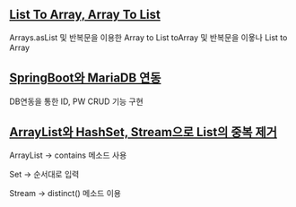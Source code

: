 ## [List To Array, Array To List](https://github.com/KH54/ymtech_learning/blob/main/ymtech-report/src/com/ymtech/cast/Casting.java)
  Arrays.asList 및 반복문을 이용한 Array to List
  toArray 및 반복문을 이욯나 List to Array
  
  
  
  
  
  
## [SpringBoot와 MariaDB 연동](https://github.com/KH54/ymtech_learning/blob/main/ymtech-report/src/com/ymtech/crud/Crud.java)
  DB연동을 통한 ID, PW CRUD 기능 구현
  
  
  
  
  
  
## [ArrayList와 HashSet, Stream으로 List의 중복 제거](https://github.com/KH54/ymtech_learning/blob/main/ymtech-report/src/com/ymtech/deduplication/Deduplicate.java)
  ArrayList -> contains 메소드 사용
  
  Set -> 순서대로 입력
  
  Stream -> distinct() 메소드 이용
